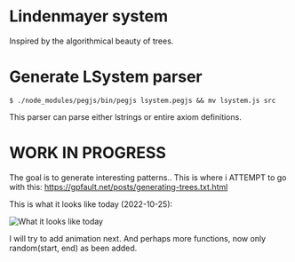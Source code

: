 # Lindenmayer system

Inspired by the algorithmical beauty of trees.

# Generate LSystem parser

```
$ ./node_modules/pegjs/bin/pegjs lsystem.pegjs && mv lsystem.js src
```

This parser can parse either lstrings or entire axiom definitions.

# WORK IN PROGRESS

The goal is to generate interesting patterns..
This is where i ATTEMPT to go with this:
https://gpfault.net/posts/generating-trees.txt.html

This is what it looks like today (2022-10-25):

![What it looks like today](https://user-images.githubusercontent.com/14809962/197874132-3ab669a6-0987-4b9f-8c01-0bb3debacaaf.png)

I will try to add animation next.
And perhaps more functions, now only random(start, end) as been added.

